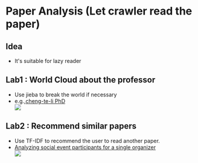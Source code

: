 <h1>Paper Analysis (Let crawler read the paper)</h1>
<p>
    <h2>Idea</h2>   
    <ul class="idea">
        <li>It's suitable for lazy reader</li>
    </ul>
    <h2>Lab1 : World Cloud about the professor</h2>   
    <ul class="lab">
        <li>Use jieba to break the world if necessary</li>
        <li>e.g.,<a href="https://researchoutput.ncku.edu.tw/zh/persons/cheng-te-li/publications/">cheng-te-li PhD</a></li>
        <img src="https://i.imgur.com/yWHKTmV.png">
    </ul>
    <h2>Lab2 : Recommend similar papers</h2>
    <ul class="lab">
        <li>Use TF-IDF to recommend the user to read another paper.</li>  
        <li><a href="https://researchoutput.ncku.edu.tw/zh/publications/analyzing-social-event-participants-for-a-single-organizer">Analyzing social event participants for a single organizer
</a></li>
        <img src="https://i.imgur.com/4eiNlCl.png">
    </ul>
</p>
